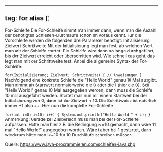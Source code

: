 
---
tag: for
alias []
---

For-Schleife
Die For-Schleife nimmt man immer dann, wenn man die Anzahl der benötigten Schleifen-Durchläufe schon im Voraus kennt. Für die Vorschleife werden die folgenden drei Parameter benötigt:
Initialisierung
Zielwert
Schrittweite
Mit der Initialisierung legt man fest, ab welchen Wert man mit der Schleife startet. Die Schleife wird dann so lange durchgeführt, bis der Zielwert erreicht oder überschritten wird. Wie schnell das geht, das legt man mit der Schrittweite fest. Anbei die allgemeine Syntax der For-Schleife:


`for(Initialisierung; Zielwert; Schrittweite) {
    // Anweisungen
}`
Nachfolgend eine konkrete Schleife die "Hello World" genau 10 Mal ausgibt. Man nimmt als Startwert normalerweise die 0 oder die 1 (hier die 0). Soll "Hello World!" genau 10 Mal ausgegeben werden, dann muss die Schleife 10 mal ausgeführt werden. Startet man nun mit einem Startwert bei der Initialisierung von 0, dann ist der Zielwert < 10. Die Schrittweise ist natürlich immer +1 also ++. Hier nun die komplette For-Schleife


`for(int i=0; i<10; i++)
        {
          System.out.println("Hello World " + i);
        }`
Anmerkung: Gerade bei Zielbereich muss man bei der For-Schleife aufpassen. Hätte man hier z.B. die Bedingung i<=10 gemacht, dann wäre 11 mal "Hello World!" ausgegeben worden. Wäre i aber bei 1 gestartet, dann wiederum hätte man i<=10 für 10 Durchläufe schreiben müssen.

Quelle: https://www.java-programmieren.com/schleifen-java.php
